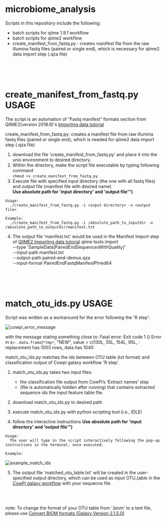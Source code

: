 # microbiome_analysis
Scripts in this repository include the following:
  - batch scripts for qiime 1.9.1 workflow 
  - batch scripts for qiime2 workflow
  - create_manifest_from_fastq.py : creates manifest file from the raw illumina fastq files (paired or single end), 
  which is necessary for qiime2 data import step (.qza file)

<br>
<br>
<br>

# create_manifest_from_fastq.py USAGE
The script is an automation of “Fastq manifest” formats section from QIIME2(version 2018.6)'s [Importing data tutorial](https://docs.qiime2.org/2018.8/tutorials/importing/)

create_manifest_from_fastq.py: creates a manifest file from raw illumina fastq files (paired or single end),
which is needed for qiime2 data import step (.qza file)

  1. download the file 'create_manifest_from_fastq.py' and place it into the unix environment to desired directory.
  2. Within the directory, make the script file executable by typing following command <br>
      `chmod +x create_manifest_from_fastq.py`
  3. Execute file with specified input directory (the one with all fastq files) and output file (manifest file with desired name) <br>
    **Use absolute path for 'input directory' and 'output file'")**
    
    Usage: 
      ./create_manifest_from_fastq.py -i <input directory> -o <output file>

    Example: 
      ./create_manifest_from_fastq.py -i /absolute_path_to_inputdir -o /absolute_path_to_outputdir/manifest.txt

  4. The output file 'manifest.txt' would be used in the Manifest Import step of [QIIME2 Importing data tutorial](https://docs.qiime2.org/2018.8/tutorials/importing/)
    qiime tools import \
    --type 'SampleData[PairedEndSequencesWithQuality]' \
    --input-path manifest.txt \
    --output-path paired-end-demux.qza \
    --input-format PairedEndFastqManifestPhred64

<br>
<br>
<br>

# match_otu_ids.py USAGE
Script was written as a workaround for the error following the 'R step':

![cowpi_error_message](https://user-images.githubusercontent.com/40154523/47962693-38de9080-e06c-11e8-948b-585b52bef422.JPG)

  with the message stating something close to:
    Fatal error: Exit code 1 ()
    Error in `$<-.data.frame`(`*tmp*`, "NEW", value = c(130L, 55L, 154L, 95L,  : 
      replacement has 1003 rows, data has 1040

match_otu_ids.py matches the ids between OTU table (txt format) and classification output of Cowpi galaxy workflow 'R step'.


 
  1. match_otu_ids.py takes two input files: <br>
      - the classification file output from CowPi’s ‘Extract names’ step <br>
      - (file is automatically hidden after running) that contains extracted sequence ids 
    the input feature table file. 

  2. download match_otu_ids.py to desired path
    
  3. execute match_otu_ids.py with python scripting tool (i.e., IDLE)
  
  4. follow the interactive instructions
    **Use absolute path for 'input directory' and 'output file'")**
    
    
    Usage: 
      The user will type in the script interactively following the pop-up instructions in the terminal, once executed.

    Example: 
![example_match_ids](https://user-images.githubusercontent.com/40154523/47962862-c622e480-e06e-11e8-8b94-be8e7329da6e.JPG)

  5. The output file 'matched_otu_table.txt' will be created in the user-specified output directory, 
  which can be used as input OTU_table in the [CowPi galaxy workflow](https://www.cowpi.org/p/tutorial.html) with your sequecne file.
  
  
<br>
<br>
  
  note: To change the format of your OTU table from '.biom' to a text file, please use [Convert BIOM formats (Galaxy Version 2.1.5.0)](https://share-galaxy.ibers.aber.ac.uk/?tool_id=toolshed.g2.bx.psu.edu%2Frepos%2Fiuc%2Fbiom_convert%2Fbiom_convert%2F2.1.5.0&version=2.1.5.0&__identifer=bdshirne0e)
